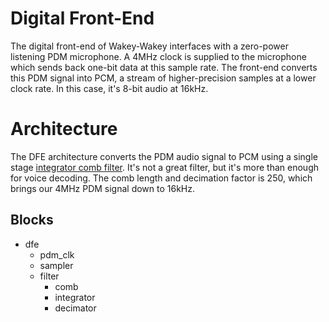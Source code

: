 # Digital Front-End

The digital front-end of Wakey-Wakey interfaces with a zero-power listening
PDM microphone. A 4MHz clock is supplied to the microphone which sends back
one-bit data at this sample rate. The front-end converts this PDM signal into
PCM, a stream of higher-precision samples at a lower clock rate. In this case,
it's 8-bit audio at 16kHz.

# Architecture

The DFE architecture converts the PDM audio signal to PCM using a single stage
[integrator comb filter](https://en.wikipedia.org/wiki/Cascaded_integrator-comb_filter).
It's not a great filter, but it's more than enough for voice decoding. The comb
length and decimation factor is 250, which brings our 4MHz PDM signal down to
16kHz.

## Blocks

- dfe
    - pdm\_clk
    - sampler
    - filter
        - comb
        - integrator
        - decimator

